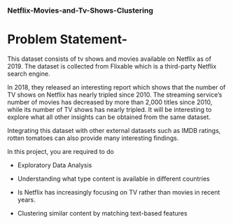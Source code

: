 ### Netflix-Movies-and-Tv-Shows-Clustering
# Problem Statement-

This dataset consists of tv shows and movies available on Netflix as of 2019. The dataset is collected from Flixable which is a third-party Netflix search engine.

In 2018, they released an interesting report which shows that the number of TV shows on Netflix has nearly tripled since 2010. The streaming service’s number of movies has decreased by more than 2,000 titles since 2010, while its number of TV shows has nearly tripled. It will be interesting to explore what all other insights can be obtained from the same dataset.

Integrating this dataset with other external datasets such as IMDB ratings, rotten tomatoes can also provide many interesting findings.

In this project, you are required to do

* Exploratory Data Analysis

* Understanding what type content is available in different countries

* Is Netflix has increasingly focusing on TV rather than movies in recent years.

* Clustering similar content by matching text-based features
